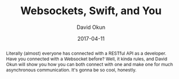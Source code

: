 ---
title: "Websockets, Swift, and You"
date: 2017-04-11
abstract: Literally (almost) everyone has connected with a RESTful API as a developer. Have you connected with a Websocket before? Well, it kinda rules, and David Okun will show you how you can both connect with one and make one for much asynchronous communication. It's gonna be so cool, honestly.
author: David Okun
geo: New York, NY, USA
location: Brooklyn iOS & Swift Developers
location_url: https://www.meetup.com/Brooklyn-Swift-Developers/
slide_url: https://speakerdeck.com/bklnswift/david-okun-websockets-swift-and-you
video_url: https://vimeo.com/215464765 
---